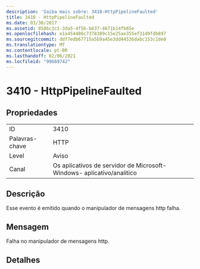 ```yaml
---
description: 'Saiba mais sobre: 3410-HttpPipelineFaulted'
title: 3410 - HttpPipelineFaulted
ms.date: 03/30/2017
ms.assetid: 8586c3c1-3da5-4f5b-b637-4671b14fb65e
ms.openlocfilehash: e1a454486c7378389c15e25ae355ef31d0fdb897
ms.sourcegitcommit: ddf7edb67715a5b9a45e3dd44536dabc153c1de0
ms.translationtype: MT
ms.contentlocale: pt-BR
ms.lasthandoff: 02/06/2021
ms.locfileid: "99669742"
---
```

# <a name="3410---httppipelinefaulted"></a>3410 - HttpPipelineFaulted

## <a name="properties"></a>Propriedades  
  
|||  
|-|-|  
|ID|3410|  
|Palavras-chave|HTTP|  
|Level|Aviso|  
|Canal|Os aplicativos de servidor de Microsoft-Windows- aplicativo/analítico|  
  
## <a name="description"></a>Descrição  

 Esse evento é emitido quando o manipulador de mensagens http falha.  
  
## <a name="message"></a>Mensagem  

 Falha no manipulador de mensagens http.  
  
## <a name="details"></a>Detalhes

